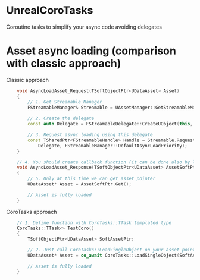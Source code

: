# UnrealCoroTasks
Coroutine tasks to simplify your async code avoiding delegates

# Asset async loading (comparison with classic approach)

Classic approach
```cpp
	void AsyncLoadAsset_Request(TSoftObjectPtr<UDataAsset> Asset)
	{
		// 1. Get Streamable Manager
		FStreamableManager& Streamable = UAssetManager::GetStreamableManager();
		
		// 2. Create the delegate
		const auto Delegate = FStreamableDelegate::CreateUObject(this, &ThisClass::AsyncLoadAsset_Response, Asset);

		// 3. Request async loading using this delegate
		const TSharedPtr<FStreamableHandle> Handle = Streamable.RequestAsyncLoad({Asset.ToSoftObjectPath()},
			Delegate, FStreamableManager::DefaultAsyncLoadPriority);
	}

	// 4. You should create callback function (it can be done also by lambda)
	void AsyncLoadAsset_Response(TSoftObjectPtr<UDataAsset> AssetSoftPtr)
	{
		// 5. Only at this time we can get asset pointer
		UDataAsset* Asset = AssetSoftPtr.Get();

		// Asset is fully loaded
	}
```

CoroTasks approach
```cpp
	// 1. Define function with CoroTasks::TTask templated type
	CoroTasks::TTask<> TestCoro()
	{
		TSoftObjectPtr<UDataAsset> SoftAssetPtr;

		// 2. Just call CoroTasks::LoadSingleObject on your asset pointer
		UDataAsset* Asset = co_await CoroTasks::LoadSingleObject(SoftAssetPtr);

		// Asset is fully loaded
	}
```
